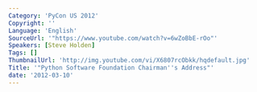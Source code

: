```yaml
---
Category: 'PyCon US 2012'
Copyright: ''
Language: 'English'
SourceUrl: '"https://www.youtube.com/watch?v=6wZoBbE-rOo"'
Speakers: [Steve Holden]
Tags: []
ThumbnailUrl: 'http://img.youtube.com/vi/X6807rcObkk/hqdefault.jpg'
Title: '"Python Software Foundation Chairman''s Address"'
date: '2012-03-10'
---
```



